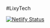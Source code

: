 #LixyTech

[![Netlify Status](https://api.netlify.com/api/v1/badges/925008d9-3c9f-4865-b1be-f2d8b96cc665/deploy-status)](https://app.netlify.com/sites/lixytech/deploys)
